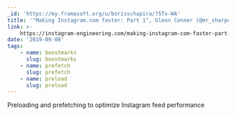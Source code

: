 ```yaml
---
_id: 'https://my.framasoft.org/u/borisschapira/?5Tv-WA'
title: '"Making Instagram.com faster: Part 1", Glenn Conner (@mr_sharpoblunto)'
link: >-
    https://instagram-engineering.com/making-instagram-com-faster-part-1-62cc0c327538
date: '2019-09-08'
tags:
    - name: boostmarks
      slug: boostmarks
    - name: prefetch
      slug: prefetch
    - name: preload
      slug: preload
---
```


<div class="markdown"><p>Preloading and prefetching to optimize Instagram feed performance
</p></div>
